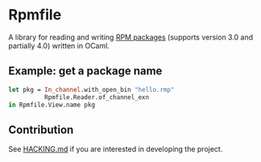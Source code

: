 # Rpmfile

A library for reading and writing [RPM packages][RPM] (supports version 3.0 and partially 4.0) written in OCaml.

## Example: get a package name

```ocaml
let pkg = In_channel.with_open_bin "hello.rmp" 
          Rpmfile.Reader.of_channel_exn 
in Rpmfile.View.name pkg
```

## Contribution

See [HACKING.md](./HACKING.md) if you are interested in developing the project.

[RPM]: https://en.wikipedia.org/wiki/RPM_Package_Manager